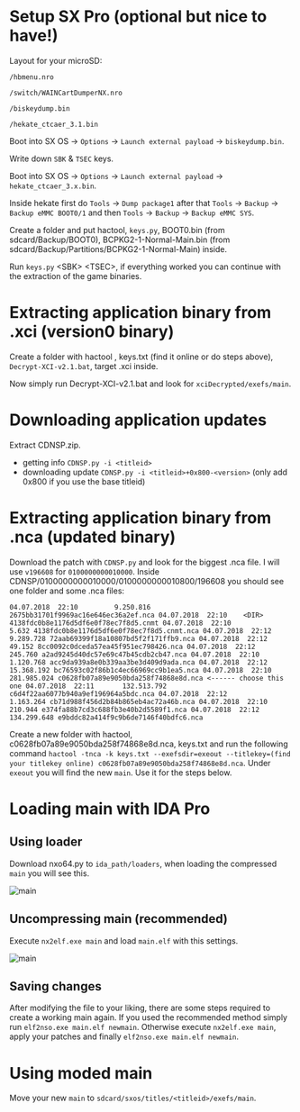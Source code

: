 # Setup SX Pro (optional but nice to have!)

Layout for your microSD:

`/hbmenu.nro`

`/switch/WAINCartDumperNX.nro`

`/biskeydump.bin`

`/hekate_ctcaer_3.1.bin`

Boot into SX OS -> `Options` -> `Launch external payload` -> `biskeydump.bin`.

Write down `SBK` & `TSEC` keys.

Boot into SX OS -> `Options` -> `Launch external payload` -> `hekate_ctcaer_3.x.bin`.

Inside hekate first do `Tools` -> `Dump package1` after that `Tools` -> `Backup` -> `Backup eMMC BOOT0/1` and then `Tools` -> `Backup` -> `Backup eMMC SYS`.

Create a folder and put hactool, `keys.py`, BOOT0.bin (from sdcard/Backup/BOOT0), BCPKG2-1-Normal-Main.bin (from sdcard/Backup/Partitions/BCPKG2-1-Normal-Main) inside.

Run `keys.py` \<SBK\> \<TSEC\>, if everything worked you can continue with the extraction of the game binaries.

# Extracting application binary from .xci (version0 binary)

Create a folder with hactool , keys.txt (find it online or do steps above), `Decrypt-XCI-v2.1.bat`, target .xci inside.

Now simply run Decrypt-XCI-v2.1.bat and look for `xciDecrypted/exefs/main`.

# Downloading application updates

Extract CDNSP.zip.
- getting info `CDNSP.py -i <titleid>`
- downloading update `CDNSP.py -i <titleid>+0x800-<version>` (only add 0x800 if you use the base titleid)

# Extracting application binary from .nca (updated binary)

Download the patch with `CDNSP.py` and look for the biggest .nca file. I will use `v196608` for `0100000000010000`. Inside CDNSP/0100000000010000/0100000000010800/196608 you should see one folder and some .nca files:

`04.07.2018  22:10         9.250.816 2675bb31701f9969ac16e646ec36a2ef.nca
04.07.2018  22:10    <DIR>          4138fdc0b8e1176d5df6e0f78ec7f8d5.cnmt
04.07.2018  22:10             5.632 4138fdc0b8e1176d5df6e0f78ec7f8d5.cnmt.nca
04.07.2018  22:12         9.289.728 72aab69399f18a10807bd5f2f171ffb9.nca
04.07.2018  22:12            49.152 8cc0092c0dceda57ea45f951ec798426.nca
04.07.2018  22:12           245.760 a2ad9245d40dc57e69c47b45cdb2cb47.nca
04.07.2018  22:10         1.120.768 acc9da939a8e0b339aa3be3d409d9ada.nca
04.07.2018  22:12        15.368.192 bc76593c02f86b1c4ec66969cc9b1ea5.nca
04.07.2018  22:10       281.985.024 c0628fb07a89e9050bda258f74868e8d.nca <------ choose this one
04.07.2018  22:11       132.513.792 c6d4f22aa6077b940a9ef196964a5bdc.nca
04.07.2018  22:12         1.163.264 cb71d988f456d2b84b865eb4ac72a46b.nca
04.07.2018  22:10           210.944 e374fa88b7cd3c688fb3e40b2d5589f1.nca
04.07.2018  22:12       134.299.648 e9bddc82a414f9c9b6de7146f40bdfc6.nca`

Create a new folder with hactool, c0628fb07a89e9050bda258f74868e8d.nca, keys.txt and run the following command `hactool -tnca -k keys.txt --exefsdir=exeout --titlekey=(find your titlekey online) c0628fb07a89e9050bda258f74868e8d.nca`. Under `exeout` you will find the new `main`. Use it for the steps below.

# Loading main with IDA Pro
## Using loader

Download nxo64.py to `ida_path/loaders`, when loading the compressed `main` you will see this.

![main](https://raw.githubusercontent.com/Mila432/switch_rom_hacking/master/png/1.png)

## Uncompressing main (recommended)

Execute `nx2elf.exe main` and load `main.elf` with this settings.

![main](https://raw.githubusercontent.com/Mila432/switch_rom_hacking/master/png/2.png)

## Saving changes

After modifying the file to your liking, there are some steps required to create a working main again.
If you used the recommended method simply run `elf2nso.exe main.elf newmain`.
Otherwise execute `nx2elf.exe main`, apply your patches and finally `elf2nso.exe main.elf newmain`.

# Using moded main

Move your new `main` to `sdcard/sxos/titles/<titleid>/exefs/main`.